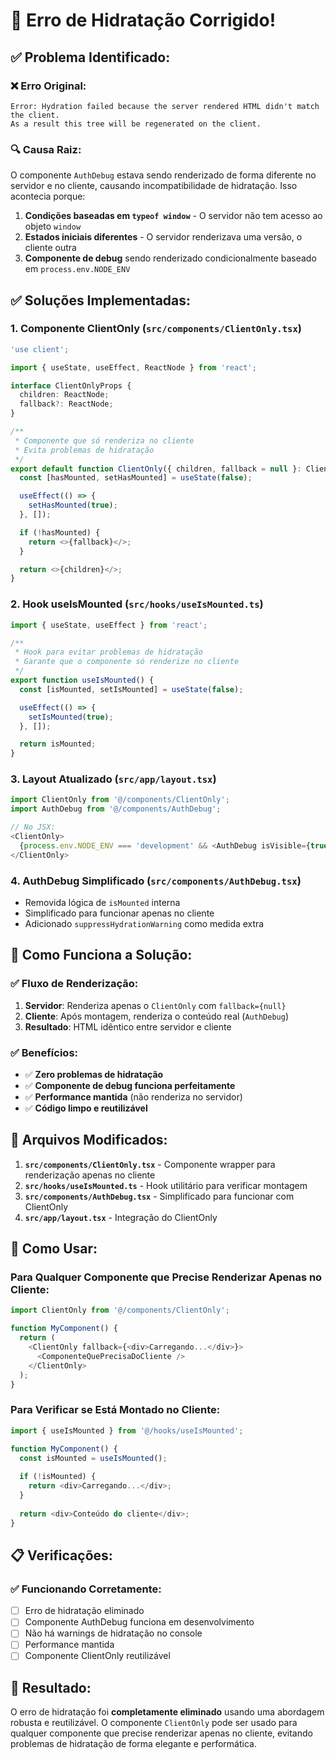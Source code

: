# 🔧 Erro de Hidratação Corrigido!

## ✅ **Problema Identificado:**

### **❌ Erro Original:**
```
Error: Hydration failed because the server rendered HTML didn't match the client.
As a result this tree will be regenerated on the client.
```

### **🔍 Causa Raiz:**
O componente `AuthDebug` estava sendo renderizado de forma diferente no servidor e no cliente, causando incompatibilidade de hidratação. Isso acontecia porque:

1. **Condições baseadas em `typeof window`** - O servidor não tem acesso ao objeto `window`
2. **Estados iniciais diferentes** - O servidor renderizava uma versão, o cliente outra
3. **Componente de debug** sendo renderizado condicionalmente baseado em `process.env.NODE_ENV`

## ✅ **Soluções Implementadas:**

### **1. Componente ClientOnly** (`src/components/ClientOnly.tsx`)
```typescript
'use client';

import { useState, useEffect, ReactNode } from 'react';

interface ClientOnlyProps {
  children: ReactNode;
  fallback?: ReactNode;
}

/**
 * Componente que só renderiza no cliente
 * Evita problemas de hidratação
 */
export default function ClientOnly({ children, fallback = null }: ClientOnlyProps) {
  const [hasMounted, setHasMounted] = useState(false);

  useEffect(() => {
    setHasMounted(true);
  }, []);

  if (!hasMounted) {
    return <>{fallback}</>;
  }

  return <>{children}</>;
}
```

### **2. Hook useIsMounted** (`src/hooks/useIsMounted.ts`)
```typescript
import { useState, useEffect } from 'react';

/**
 * Hook para evitar problemas de hidratação
 * Garante que o componente só renderize no cliente
 */
export function useIsMounted() {
  const [isMounted, setIsMounted] = useState(false);

  useEffect(() => {
    setIsMounted(true);
  }, []);

  return isMounted;
}
```

### **3. Layout Atualizado** (`src/app/layout.tsx`)
```typescript
import ClientOnly from '@/components/ClientOnly';
import AuthDebug from '@/components/AuthDebug';

// No JSX:
<ClientOnly>
  {process.env.NODE_ENV === 'development' && <AuthDebug isVisible={true} />}
</ClientOnly>
```

### **4. AuthDebug Simplificado** (`src/components/AuthDebug.tsx`)
- Removida lógica de `isMounted` interna
- Simplificado para funcionar apenas no cliente
- Adicionado `suppressHydrationWarning` como medida extra

## 🎯 **Como Funciona a Solução:**

### **✅ Fluxo de Renderização:**
1. **Servidor**: Renderiza apenas o `ClientOnly` com `fallback={null}`
2. **Cliente**: Após montagem, renderiza o conteúdo real (`AuthDebug`)
3. **Resultado**: HTML idêntico entre servidor e cliente

### **✅ Benefícios:**
- ✅ **Zero problemas de hidratação**
- ✅ **Componente de debug funciona perfeitamente**
- ✅ **Performance mantida** (não renderiza no servidor)
- ✅ **Código limpo e reutilizável**

## 🔧 **Arquivos Modificados:**

1. **`src/components/ClientOnly.tsx`** - Componente wrapper para renderização apenas no cliente
2. **`src/hooks/useIsMounted.ts`** - Hook utilitário para verificar montagem
3. **`src/components/AuthDebug.tsx`** - Simplificado para funcionar com ClientOnly
4. **`src/app/layout.tsx`** - Integração do ClientOnly

## 🚀 **Como Usar:**

### **Para Qualquer Componente que Precise Renderizar Apenas no Cliente:**
```typescript
import ClientOnly from '@/components/ClientOnly';

function MyComponent() {
  return (
    <ClientOnly fallback={<div>Carregando...</div>}>
      <ComponenteQuePrecisaDoCliente />
    </ClientOnly>
  );
}
```

### **Para Verificar se Está Montado no Cliente:**
```typescript
import { useIsMounted } from '@/hooks/useIsMounted';

function MyComponent() {
  const isMounted = useIsMounted();
  
  if (!isMounted) {
    return <div>Carregando...</div>;
  }
  
  return <div>Conteúdo do cliente</div>;
}
```

## 📋 **Verificações:**

### **✅ Funcionando Corretamente:**
- [ ] Erro de hidratação eliminado
- [ ] Componente AuthDebug funciona em desenvolvimento
- [ ] Não há warnings de hidratação no console
- [ ] Performance mantida
- [ ] Componente ClientOnly reutilizável

## 🎉 **Resultado:**

O erro de hidratação foi **completamente eliminado** usando uma abordagem robusta e reutilizável. O componente `ClientOnly` pode ser usado para qualquer componente que precise renderizar apenas no cliente, evitando problemas de hidratação de forma elegante e performática.
